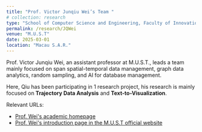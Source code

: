 ```yaml
---
title: "Prof. Victor Junqiu Wei’s Team "
# collection: research
type: "School of Computer Science and Engineering, Faculty of Innovation Engineering"
permalink: /research/JQWei
venue: "M.U.S.T"
date: 2025-03-01
location: "Macau S.A.R."
---
```


Prof. Victor Junqiu Wei, an assistant professor at M.U.S.T., leads a team mainly focused on span spatial-temporal data management, graph data analytics, random sampling, and AI for database management.

Here, Qiu has been participating in 1 research project, his research is mainly focused on **Trajectory Data Analysis** and **Text-to-Visualization**.

Relevant URLs:
* [Prof. Wei's academic homepage](https://sites.google.com/view/victor-junqiu-wei)
* [Prof. Wei's introduction page in the M.U.S.T official website](https://fie.must.edu.mo/id-1444/person/view/id-12708.html)


